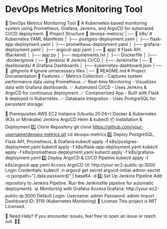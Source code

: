 # DevOps Metrics Monitoring Tool 
📌 DevOps Metrics Monitoring Tool
🚀 A Kubernetes-based monitoring system using Prometheus, Grafana, Jenkins, and ArgoCD for automated CI/CD deployment.
📂 Project Structure
📂 devops-metrics/
│── 📂 k8s/                 # Kubernetes YAML Manifests
│   ├── postgres-deployment.yaml
│   ├── flask-app-deployment.yaml
│   ├── prometheus-deployment.yaml
│   ├── grafana-deployment.yaml
│   ├── argocd-app.yaml
│── 📂 app/                 # Flask API (Backend)
│   ├── app.py
│   ├── requirements.txt
│   ├── Dockerfile
│   ├── .dockerignore
│── 📂 jenkins/             # Jenkins CI/CD
│   ├── Jenkinsfile
│── 📂 dashboards/          # Grafana Dashboards
│   ├── kubernetes-dashboard.json
│── 📜 .gitignore           # Ignore unnecessary files
│── 📜 README.md            # Project Documentation
🚀 Features
✅ Metrics Collection - Captures system performance data using Prometheus.
✅ Real-time Monitoring - Visualizes data with Grafana dashboards.
✅ Automated CI/CD - Uses Jenkins & ArgoCD for continuous deployment.
✅ Containerized App - Built with Flask & deployed in Kubernetes.
✅ Database Integration - Uses PostgreSQL for persistent storage.

🔧 Prerequisites
AWS EC2 Instance (Ubuntu 20.04+)
Docker & Kubernetes (K3s or Minikube)
Jenkins
ArgoCD
Helm & kubectl
📦 Installation & Deployment
1️⃣ Clone Repository
git clone https://github.com/your-username/devops-metrics.git
cd devops-metrics
2️⃣ Deploy PostgreSQL, Flask API, Prometheus, & Grafana
kubectl apply -f k8s/postgres-deployment.yaml
kubectl apply -f k8s/flask-app-deployment.yaml
kubectl apply -f k8s/prometheus-deployment.yaml
kubectl apply -f k8s/grafana-deployment.yaml
3️⃣ Deploy ArgoCD & CI/CD Pipeline
kubectl apply -f k8s/argocd-app.yaml
Access ArgoCD UI: http://your-ec2-public-ip:3000
Login Credentials:
kubectl -n argocd get secret argocd-initial-admin-secret -o jsonpath="{.data.password}" | base64 -d
4️⃣ Set Up Jenkins Pipeline
Add repository to Jenkins Pipeline.
Run the Jenkinsfile pipeline for automatic deployments.
📊 Monitoring with Grafana
Access Grafana: http://your-ec2-public-ip:3000
Default Login:
Username: admin
Password: admin
Import Dashboard ID: 3119 (Kubernetes Monitoring)
📜 License
This project is MIT Licensed.

🚀 Need Help?
If you encounter issues, feel free to open an issue or reach out. 🚀🔥
